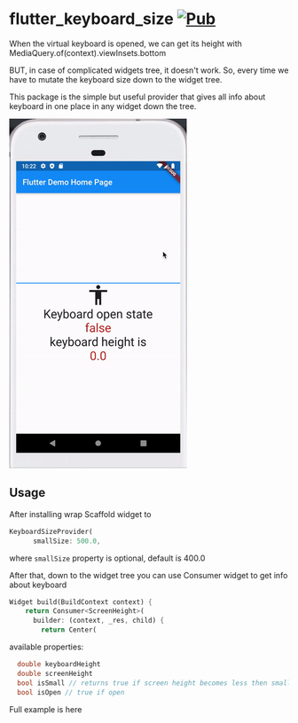 # flutter_keyboard_size [![Pub](https://img.shields.io/pub/v/flutter_keyboard_size.svg)](https://pub.dev/packages/flutter_keyboard_size)

When the virtual keyboard is opened, we can get its height with MediaQuery.of(context).viewInsets.bottom

BUT, in case of complicated widgets tree, it doesn't work. So, every time we have to mutate the keyboard size down to the widget tree.

This package is the simple but useful provider that gives all info about keyboard in one place in any widget down the tree.

![Showcase|100x100, 10%](animated_example_screen.gif)

## Usage

After installing wrap Scaffold widget to

```dart
KeyboardSizeProvider(
      smallSize: 500.0,

```
where `smallSize` property is optional, default is 400.0

After that, down to the widget tree you can use Consumer widget to get info about keyboard

```dart
Widget build(BuildContext context) {
    return Consumer<ScreenHeight>(
      builder: (context, _res, child) {
        return Center(
```

available properties:

```dart
  double keyboardHeight
  double screenHeight
  bool isSmall // returns true if screen height becomes less then smallSize property
  bool isOpen // true if open
```

Full example is here






